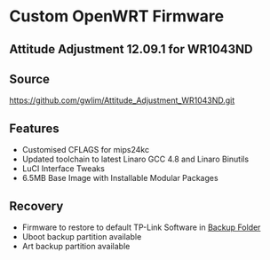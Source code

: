 Custom OpenWRT Firmware
=======================

Attitude Adjustment 12.09.1 for WR1043ND
----------------------------------------

Source
------

https://github.com/gwlim/Attitude_Adjustment_WR1043ND.git

Features
--------

* Customised CFLAGS for mips24kc
* Updated toolchain to latest Linaro GCC 4.8 and Linaro Binutils
* LuCI Interface Tweaks
* 6.5MB Base Image with Installable Modular Packages

Recovery
--------

* Firmware to restore to default TP-Link Software in [Backup Folder](https://github.com/gwlim/Openwrt_Firmware/tree/master/TP-Link_TL-WR1043ND/BackUp_Image)
* Uboot backup partition available
* Art backup partition available
